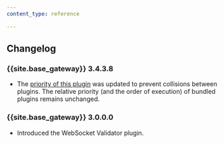 ```yaml
---
content_type: reference

---
```


## Changelog

### {{site.base_gateway}} 3.4.3.8

* The [priority of this plugin](/gateway/entities/plugin/#plugin-priority) was updated to prevent collisions between plugins. The relative priority (and the order of execution) of bundled plugins remains unchanged.

### {{site.base_gateway}} 3.0.0.0
* Introduced the WebSocket Validator plugin.